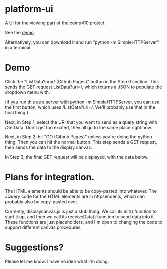 # platform-ui
A UI for the viewing part of the comp410 project.

See the <a href=https://kc34.github.io/platform-ui>demo</a>.

Alternatively, you can download it and run "python -m SimpleHTTPServer" in a terminal.

# Demo
Click the "ListData?uri=/ (Github Pages)" button in the Step 0 section.
This sends the GET request ListData?uri=/, which returns a JSON to populate the dropdown menu with.

(If you run this as a server with python -m SimpleHTTPServer,
you can use the first button, which uses /ListData?uri=/. We'll probably use that in the final thing.)

Next, in Step 1, select the URI that you want to send as a query string with /GetData.
Don't get too excited, they all go to the same place right now.

Next, in Step 2, hit "GO (Github Pages)" unless you're doing the python thing. Then you can hit the normal button.
This step sends a GET request, then sends the data to the display canvas.

In Step 3, the final GET request will be displayed, with the data below.

# Plans for integration.
The HTML elements should be able to be copy-pasted into whatever.
The JQuery code for the HTML elements are in httpsender.js, which can probably also be copy-pasted over.

Currently, displaycanvas.js is just a stub thing.
We call its init() function to start it up,
and then we call its receiveData() function to send data into it.
These functions are just placeholders, and I'm open to changing the code to support different canvas procedures.

# Suggestions?
Please let me know. I have no idea what I'm doing.
